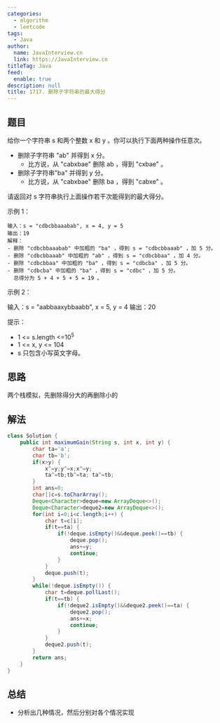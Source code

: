 ```yaml
---
categories: 
  - algorithm
  - leetcode
tags: 
  - Java
author: 
  name: JavaInterview.cn
  link: https://JavaInterview.cn
titleTag: Java
feed: 
  enable: true
description: null
title: 1717. 删除子字符串的最大得分
---
```


## 题目

给你一个字符串 s 和两个整数 x 和 y 。你可以执行下面两种操作任意次。

* 删除子字符串 "ab" 并得到 x 分。
  * 比方说，从 "cabxbae" 删除 ab ，得到 "cxbae" 。
* 删除子字符串"ba" 并得到 y 分。
  * 比方说，从 "cabxbae" 删除 ba ，得到 "cabxe" 。
  
请返回对 s 字符串执行上面操作若干次能得到的最大得分。



示例 1：


    输入：s = "cdbcbbaaabab", x = 4, y = 5
    输出：19
    解释：
    - 删除 "cdbcbbaaabab" 中加粗的 "ba" ，得到 s = "cdbcbbaaab" ，加 5 分。
    - 删除 "cdbcbbaaab" 中加粗的 "ab" ，得到 s = "cdbcbbaa" ，加 4 分。
    - 删除 "cdbcbbaa" 中加粗的 "ba" ，得到 s = "cdbcba" ，加 5 分。
    - 删除 "cdbcba" 中加粗的 "ba" ，得到 s = "cdbc" ，加 5 分。
      总得分为 5 + 4 + 5 + 5 = 19 。

示例 2：


  输入：s = "aabbaaxybbaabb", x = 5, y = 4
  输出：20


提示：

* 1 <= s.length <=10<sup>5</sup>
* 1 <= x, y <= 104
* s 只包含小写英文字母。 

## 思路

两个栈模拟，先删除得分大的再删除小的


## 解法
```java
class Solution {
    public int maximumGain(String s, int x, int y) {
    	char ta='a';
    	char tb='b';
    	if(x>y) {
    		x^=y;y^=x;x^=y;
            ta^=tb;tb^=ta; ta^=tb;
    	}
    	int ans=0;
        char[]c=s.toCharArray();
        Deque<Character>deque=new ArrayDeque<>();
        Deque<Character>deque2=new ArrayDeque<>();
        for(int i=0;i<c.length;i++) {
        	char t=c[i];
        	if(t==ta) {
        		if(!deque.isEmpty()&&deque.peek()==tb) {
        			deque.pop();
        			ans+=y;
        			continue;
        		}
        	}
        	deque.push(t);
        }
        while(!deque.isEmpty()) {
        	char t=deque.pollLast();
        	if(t==tb) {
        		if(!deque2.isEmpty()&&deque2.peek()==ta) {
        			deque2.pop();
        			ans+=x;
        			continue;
        		}
        	}
        	deque2.push(t);
        }
        return ans;
    }
}

```

## 总结

- 分析出几种情况，然后分别对各个情况实现 
